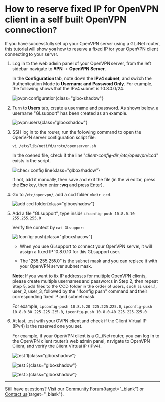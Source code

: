 # How to reserve fixed IP for OpenVPN client in a self built OpenVPN connection?

If you have successfully set up your OpenVPN server using a GL.iNet router, this tutorial will show you how to reserve a fixed IP for your OpenVPN client connecting to your server.

1. Log in to the web admin panel of your OpenVPN server, from the left sidebar, navigate to **VPN** -> **OpenVPN Server**.

    In the **Configuration** tab, note down the **IPv4 subnet**, and switch the Authentication Mode to **Username and Password Only**. For example, the following shows that the IPv4 subnet is 10.8.0.0/24.

    ![ovpn configuration](https://static.gl-inet.com/docs/router/en/4/tutorials/reserve_fixed_ip_for_ovpn_client/ovpn_server_config.png){class="glboxshadow"}

2. Turn to **Users** tab, create a username and password. As shown below, a username "GLsupport" has been created as an example.

    ![ovpn users](https://static.gl-inet.com/docs/router/en/4/tutorials/reserve_fixed_ip_for_ovpn_client/ovpn_server_users.png){class="glboxshadow"}

3. SSH log in to the router, run the following command to open the OpenVPN server configuration script file:

    `vi /etc/lib/netifd/proto/openserver.sh`

    In the opened file, check if the line "*client-config-dir /etc/openvpn/ccd*" exists in the script. 

    ![check config line](https://static.gl-inet.com/docs/router/en/4/tutorials/reserve_fixed_ip_for_ovpn_client/check_config_line.png){class="glboxshadow"}

    If not, add it manually, then save and exit the file (in the vi editor, press the **Esc** key, then enter **:wq** and press Enter).

4. Go to `/etc/openvpn/`, add a ccd folder `mkdir ccd`.

    ![add ccd folder](https://static.gl-inet.com/docs/router/en/4/tutorials/reserve_fixed_ip_for_ovpn_client/add_ccd_folder.png){class="glboxshadow"}

5. Add a file "GLsupport", type inside `ifconfig-push 10.8.0.10 255.255.255.0`

    Verify the contect by `cat GLsupport`

    ![ifconfig-push](https://static.gl-inet.com/docs/router/en/4/tutorials/reserve_fixed_ip_for_ovpn_client/ifconfig-push.png){class="glboxshadow"}

    - When you use GLsupport to connect your OpenVPN server, it will assign a fixed IP 10.8.0.10 for this GLsupport user. 
    
    - The "255.255.255.0" is the subnet mask and you can replace it with your OpenVPN server subnet mask.

    **Note**: If you want to fix IP addresses for multiple OpenVPN clients, please create multiple usernames and passwords in Step 2, then repeat Step 5, add files to the CCD folder in the order of users, such as user_1, user_2, user_3, followed by the "ifconfig push" command and their corresponding fixed IP and subnet mask. 
    
    For example, `ipconfig-push 10.8.0.20 225.225.225.0`, `ipconfig-push 10.8.0.30 225.225.225.0`, `ipconfig-push 10.8.0.40 225.225.225.0`

6. At last, test with your OVPN client and check if the Client Virtual IP (IPv4) is the reserved one you set. 

    For example, if your OpenVPN client is a GL.iNet router, you can log in to the OpenVPN client router’s web admin panel, navigate to OpenVPN Client, and verify the Client Virtual IP (IPv4).

    ![test 1](https://static.gl-inet.com/docs/router/en/4/tutorials/reserve_fixed_ip_for_ovpn_client/test_e.g.1.png){class="glboxshadow"}

    ![test 2](https://static.gl-inet.com/docs/router/en/4/tutorials/reserve_fixed_ip_for_ovpn_client/test_e.g.2.png){class="glboxshadow"}

    ![test 3](https://static.gl-inet.com/docs/router/en/4/tutorials/reserve_fixed_ip_for_ovpn_client/test_e.g.3.png){class="glboxshadow"}

---

Still have questions? Visit our [Community Forum](https://forum.gl-inet.com){target="_blank"} or [Contact us](https://www.gl-inet.com/contacts/){target="_blank"}.